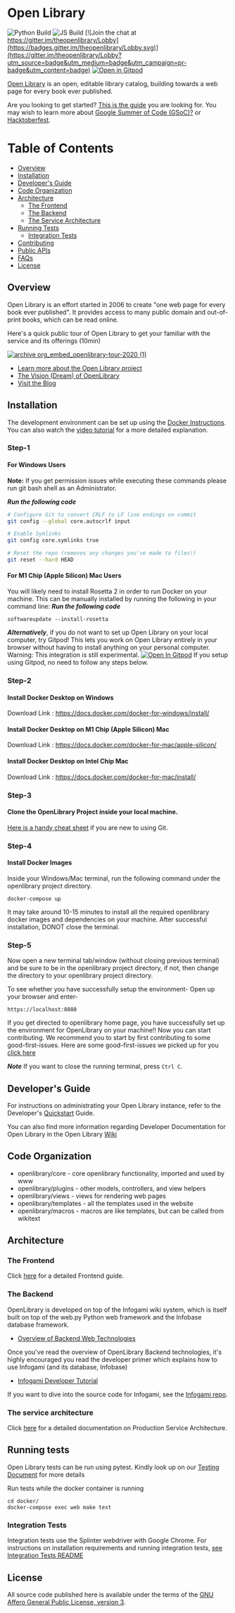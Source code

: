 # Open Library

![Python Build](https://github.com/internetarchive/openlibrary/actions/workflows/javascript_tests.yml/badge.svg)
![JS Build](https://github.com/internetarchive/openlibrary/actions/workflows/python_tests.yml/badge.svg)
[![Join the chat at https://gitter.im/theopenlibrary/Lobby](https://badges.gitter.im/theopenlibrary/Lobby.svg)](https://gitter.im/theopenlibrary/Lobby?utm_source=badge&utm_medium=badge&utm_campaign=pr-badge&utm_content=badge)
[![Open in Gitpod](https://gitpod.io/button/open-in-gitpod.svg)](https://gitpod.io/#https://github.com/internetarchive/openlibrary/)

[Open Library](https://openlibrary.org) is an open, editable library catalog, building towards a web page for every book ever published.

Are you looking to get started? [This is the guide](https://github.com/internetarchive/openlibrary/blob/master/CONTRIBUTING.md) you are looking for. You may wish to learn more about [Google Summer of Code (GSoC)?](https://github.com/internetarchive/openlibrary/wiki/Google-Summer-of-Code) or [Hacktoberfest](https://github.com/internetarchive/openlibrary/wiki/Hacktoberfest).

# Table of Contents
   - [Overview](#overview)
   - [Installation](#installation)
   - [Developer's Guide](#developers-guide)
   - [Code Organization](#code-organization)
   - [Architecture](#architecture)
     - [The Frontend](#the-frontend)
     - [The Backend](#the-backend)
     - [The Service Architecture](#the-service-architecture)
   - [Running Tests](#running-tests)
     - [Integration Tests](#integration-tests)
   - [Contributing](CONTRIBUTING.md)
   - [Public APIs](https://openlibrary.org/developers/api)
   - [FAQs](https://openlibrary.org/help/faq)
   - [License](#license)

## Overview

Open Library is an effort started in 2006 to create "one web page for every book ever published". It provides access to many public domain and out-of-print books, which can be read online.

Here's a quick public tour of Open Library to get your familiar with the service and its offerings (10min)

[![archive org_embed_openlibrary-tour-2020 (1)](https://user-images.githubusercontent.com/978325/91348906-55940d00-e799-11ea-83b9-17cd4d99642b.png)](https://archive.org/embed/openlibrary-tour-2020/openlibrary.ogv)

- [Learn more about the Open Library project](https://openlibrary.org/about)
- [The Vision (Dream) of OpenLibrary](https://openlibrary.org/about/vision)
- [Visit the Blog](https://blog.openlibrary.org)

## Installation

The development environment can be set up using the [Docker Instructions](https://github.com/internetarchive/openlibrary/blob/master/docker/README.md). You can also watch the [video tutorial](https://archive.org/embed/openlibrary-developer-docs/openlibrary-docker-set-up.mp4) for a more detailed explanation.

### Step-1

#### For Windows Users

**Note:** If you get permission issues while executing these commands please run git bash shell as an Administrator.

***Run the following code***
```bash
# Configure Git to convert CRLF to LF line endings on commit
git config --global core.autocrlf input

# Enable Symlinks
git config core.symlinks true

# Reset the repo (removes any changes you've made to files!)
git reset --hard HEAD
```

#### For M1 Chip (Apple Silicon) Mac Users

You will likely need to install Rosetta 2 in order to run Docker on your machine. This can be manually installed by running the following in your command line:
***Run the following code***
```
softwareupdate --install-rosetta
```
***Alternatively***, if you do not want to set up Open Library on your local computer, try Gitpod!
 This lets you work on Open Library entirely in your browser without having to install anything on your personal computer.
 Warning: This integration is still experimental.
 [![Open In Gitpod](https://gitpod.io/button/open-in-gitpod.svg)](https://gitpod.io/#https://github.com/internetarchive/openlibrary/)
 If you setup using Gitpod, no need to follow any steps below.
 
### Step-2

#### Install Docker Desktop on Windows
Download Link : https://docs.docker.com/docker-for-windows/install/

#### Install Docker Desktop on M1 Chip (Apple Silicon) Mac
Download Link : https://docs.docker.com/docker-for-mac/apple-silicon/

#### Install Docker Desktop on Intel Chip Mac
Download Link : https://docs.docker.com/docker-for-mac/install/

### Step-3

#### Clone the OpenLibrary Project inside your local machine.
 [Here is a handy cheat sheet](https://github.com/internetarchive/openlibrary/wiki/Git-Cheat-Sheet) if you are new to using Git.

### Step-4

#### Install Docker Images

Inside your Windows/Mac terminal, run the following command under the openlibrary project directory.
```
docker-compose up
```
It may take around 10-15 minutes to install all the required openlibrary docker images and dependencies on your machine.
After successful installation, DONOT close the terminal.

### Step-5
Now open a new terminal tab/window (without closing previous terminal) and be sure to be in the openlibrary project directory, if not, then change the directory to your openlibrary project directory.

To see whether you have successfully setup the environment-
Open up your browser and enter-
```
https://localhost:8080
```
If you get directed to openlibrary home page, you have successfully set up the environment for OpenLibrary on your machine!!
Now you can start contributing. We recommend you to start by first contributing to some good-first-issues.
Here are some good-first-issues we picked up for you [click here](https://github.com/internetarchive/openlibrary/contribute)

***Note***
If you want to close the running terminal, press `Ctrl C`.

## Developer's Guide

For instructions on administrating your Open Library instance, refer to the Developer's [Quickstart](https://github.com/internetarchive/openlibrary/wiki/Getting-Started) Guide. 

You can also find more information regarding Developer Documentation for Open Library in the Open Library [Wiki](https://github.com/internetarchive/openlibrary/wiki/)

## Code Organization

* openlibrary/core - core openlibrary functionality, imported and used by www
* openlibrary/plugins - other models, controllers, and view helpers
* openlibrary/views - views for rendering web pages
* openlibrary/templates - all the templates used in the website
* openlibrary/macros - macros are like templates, but can be called from wikitext

## Architecture

### The Frontend

Click [here](https://github.com/internetarchive/openlibrary/wiki/Frontend-Guide) for a detailed Frontend guide.

### The Backend

OpenLibrary is developed on top of the Infogami wiki system, which is itself built on top of the web.py Python web framework and the Infobase database framework. 

- [Overview of Backend Web Technologies](https://openlibrary.org/about/tech)

Once you've read the overview of OpenLibrary Backend technologies, it's highly encouraged you read the developer primer which explains how to use Infogami (and its database, Infobase)

- [Infogami Developer Tutorial](https://openlibrary.org/dev/docs/infogami)

If you want to dive into the source code for Infogami, see the [Infogami repo](https://github.com/internetarchive/infogami).

### The service architecture

Click [here](https://github.com/internetarchive/openlibrary/wiki/Production-Service-Architecture) for a detailed documentation on Production Service Architecture.

## Running tests

Open Library tests can be run using pytest. Kindly look up on our [Testing Document](https://github.com/internetarchive/openlibrary/wiki/Testing) for more details

Run tests while the docker container is running

```
cd docker/
docker-compose exec web make test
```

### Integration Tests

Integration tests use the Splinter webdriver with Google Chrome. For instructions on installation requirements and running integration tests, [see Integration Tests README](tests/integration/README.md)

## License

All source code published here is available under the terms of the [GNU Affero General Public License, version 3](https://www.gnu.org/licenses/agpl-3.0.html).


